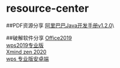 # resource-center

##PDF资源分享
[阿里巴巴Java开发手册v1.2.0](https://www.aliyundrive.com/drive/folder/60b750404c2bf3a8501a4dfa898335c77b87cf32)\


##破解软件分享
[Office2019](https://mp.weixin.qq.com/s/4NaaYFe7D8fGj9_Kfol-Dw)  
[wps2019专业版](https://mp.weixin.qq.com/s/H8Sl41dMIzh_mDj36wvK0A)  
[Xmind zen 2020](https://mp.weixin.qq.com/s/cp4v6Y2t0nwiKw0FYEDDDg)  
[wps 专业版安卓端](https://mp.weixin.qq.com/s/jHu6-1S6SGtH-SQKxGjy3Q)  

